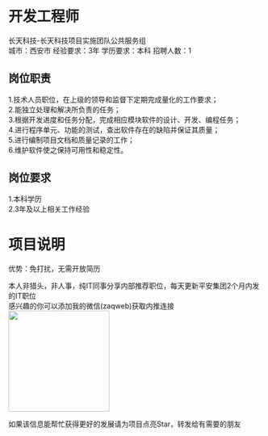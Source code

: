 # 开发工程师
长天科技-长天科技项目实施团队公共服务组  
城市：西安市 经验要求：3年 学历要求：本科  招聘人数：1

## 岗位职责
1.技术人员职位，在上级的领导和监督下定期完成量化的工作要求；   
2.能独立处理和解决所负责的任务；   
3.根据开发进度和任务分配，完成相应模块软件的设计、开发、编程任务；   
4.进行程序单元、功能的测试，查出软件存在的缺陷并保证其质量；   
5.进行编制项目文档和质量记录的工作；   
6.维护软件使之保持可用性和稳定性。

## 岗位要求
1.本科学历   
2.3年及以上相关工作经验

# 项目说明

优势：免打扰，无需开放简历

本人非猎头，非人事，纯IT同事分享内部推荐职位，每天更新平安集团2个月内发的IT职位  
感兴趣的你可以添加我的微信(zaqweb)获取内推连接  
<img src="https://github.com/zaqweb/PA-IT-JOBS/blob/master/WechatICode.jpeg"  height="200" width="200">

如果该信息能帮忙获得更好的发展请为项目点亮Star，转发给有需要的朋友




